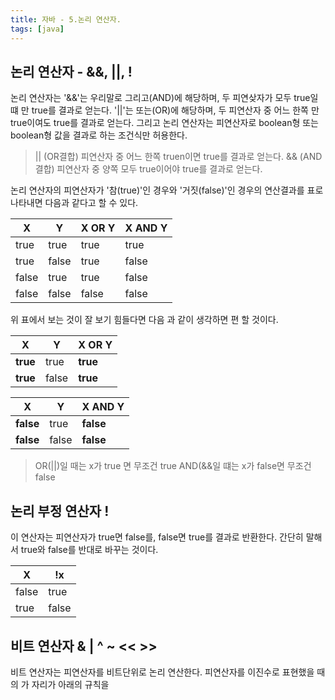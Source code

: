 ```yaml
---
title: 자바 - 5.논리 연산자.
tags: [java]
---
```


## 논리 연산자 - &&, ||, !

논리 연산자는 '&&'는 우리말로 그리고(AND)에 해당하며, 두 피연샂자가 모두 true일 떄 만 true를 결과로 얻는다. '||'는 또는(OR)에 해당하며, 두 피연산자 중 어느 한쪽 만 true이여도 true를 결과로 얻는다. 그리고 논리 연산자는 피연산자로 boolean형 또는 boolean형 값을 결과로 하는 조건식만 허용한다.

> || (OR결합) 피연산자 중 어느 한쪽 truen이면 true를 결과로 얻는다.
> && (AND결합) 피연산자 중 양쪽 모두 true이어야 true를 결과로 얻는다.

논리 연산자의 피연산자가 '참(true)'인 경우와 '거짓(false)'인 경우의 연산결과를 표로 나타내면 다음과 같다고 할 수 있다.

| X     | Y     | X OR Y | X AND Y |
| ----- | ----- | ------ | ------- |
| true  | true  | true   | true    |
| true  | false | true   | false   |
| false | true  | true   | false   |
| false | false | false  | false   |

위 표에서 보는 것이 잘 보기 힘들다면 다음 과 같이 생각하면 편 할 것이다.

| X           | Y     | X OR Y      |
| ----------- | ----- | ----------- |
| <b>true</b> | true  | <b>true</b> |
| <b>true</b> | false | <b>true</b> |

| X            | Y     | X AND Y      |
| ------------ | ----- | ------------ |
| <b>false</b> | true  | <b>false</b> |
| <b>false</b> | false | <b>false</b> |

> OR(||)일 때는 x가 true 면 무조건 true
> AND(&&일 떄는 x가 false면 무조건 false

## 논리 부정 연산자 !

이 연산자는 피연산자가 true면 false를, false면 true를 결과로 반환한다. 간단히 말해서 true와 false를 반대로 바꾸는 것이다.

| X     | !x    |
| ----- | ----- |
| false | true  |
| true  | false |

## 비트 연산자 & | ^ ~ << >>

비트 연산자는 피연산자를 비트단위로 논리 연산한다. 피연산자를 이진수로 표현했을 때 의 가 자리가 아래의 규칙을
